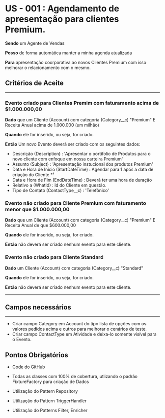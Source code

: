 # US - 001 : Agendamento de apresentação para clientes Premium.

**Sendo** um Agente de Vendas 

**Posso** de forma automática manter a minha agenda atualizada

**Para** apresentação coorporativa ao novos Clientes Premium com isso melhorar o relacionamento com o mesmo.



## Critérios de Aceite
------------

### Evento criado para Clientes Premim com faturamento acima de $1.000.000,00

**Dado** que um Cliente (Account) com 
categoria (Category__c) "Premium"
E Receita Anual acima de 1.000.000 (um milhão)

**Quando** ele for inserido, ou seja, for criado.

**Então** Um novo Evento deverá ser criado com os seguintes dados:
* Descrição (Description) : 'Apresentar o portifolio de Produtos para o novo cliente com enfoque em nossa carteira Premium'
* Assunto (Subject) : 'Apresentação instucional dos produtos Premium'
* Data e Hora de Início (StartDateTime) : Agendar para 1 após a data de criação do Cliente ***¹**
* Data e Hora de Fim (EndDateTime) : Deverá ter uma hora de duração
* Relativo a (WhatId) : Id do Cliente em questão.
* Tipo de Contato (ContactType__c) : 'Telefônico'


### Evento não criado para Cliente Premium com faturamento menor que $1.000.000,00

**Dado** que um Cliente (Account) com 
categoria (Category__c) "Premium"
E Receita Anual de que $600.000,00

**Quando** ele for inserido, ou seja, for criado.

**Então** não deverá ser criado nenhum evento para este cliente.



### Evento não criado para Cliente Standard

**Dado** um Cliente (Account) com categoria (Category__c) "Standard"

**Quando** ele for inserido, ou seja, for criado.

**Então** não deverá ser criado nenhum evento para este cliente.



-----
## Campos necessários 
------
* Criar campo Category em Account do tipo lista de opções com os valores pedidos acima e outros para melhorar o cenários de teste.
* Criar campo ContactType em Atividade e deixa-lo somente visível para o Evento.

## Pontos Obrigatórios

* Code do GitHub

* Todas as classes com 100% de cobertura, utlizando o padrão FixtureFactory para criação de Dados

* Utilização do Pattern Repository

* Utilização do Pattern TriggerHandler

* Utilização do Patterns Filter, Enricher